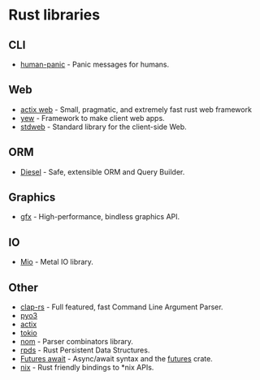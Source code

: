 # Rust libraries
## CLI
- [human-panic](https://github.com/yoshuawuyts/human-panic) - Panic messages for humans.

## Web
- [actix web](https://github.com/actix/actix-web) - Small, pragmatic, and extremely fast rust web framework
- [yew](https://github.com/DenisKolodin/yew) - Framework to make client web apps.
- [stdweb](https://github.com/koute/stdweb) - Standard library for the client-side Web.

## ORM
- [Diesel](https://github.com/diesel-rs/diesel) - Safe, extensible ORM and Query Builder.

## Graphics
- [gfx](https://github.com/gfx-rs/gfx) - High-performance, bindless graphics API.

## IO
- [Mio](https://github.com/carllerche/mio) - Metal IO library.

## Other
- [clap-rs](https://github.com/kbknapp/clap-rs) - Full featured, fast Command Line Argument Parser.
- [pyo3](https://github.com/PyO3/pyo3)
- [actix](https://github.com/actix/actix)
- [tokio](https://github.com/tokio-rs/tokio)
- [nom](https://github.com/Geal/nom) - Parser combinators library.
- [rpds](https://github.com/orium/rpds) - Rust Persistent Data Structures.
- [Futures await](https://github.com/alexcrichton/futures-await) - Async/await syntax and the [futures](https://crates.io/crates/futures) crate.
- [nix](https://github.com/nix-rust/nix) - Rust friendly bindings to \*nix APIs.